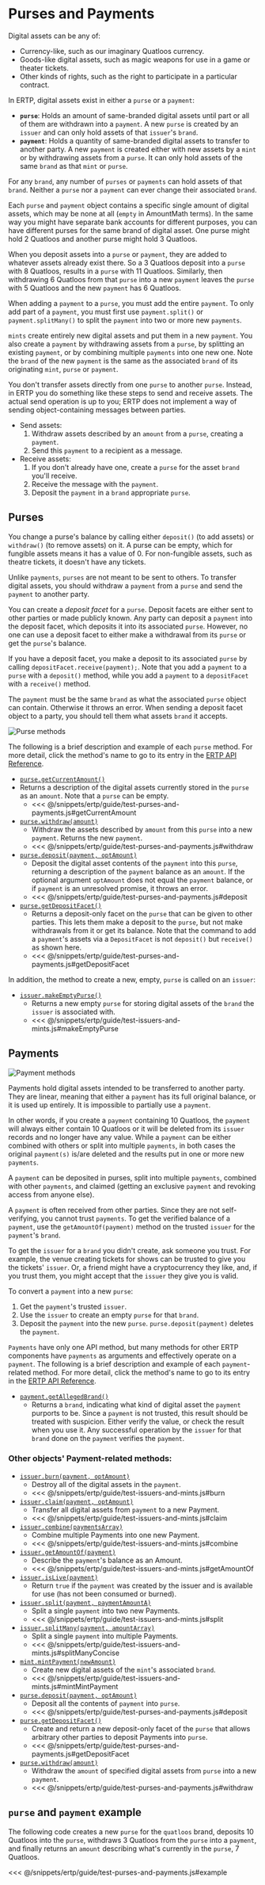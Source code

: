 # Purses and Payments
 
Digital assets can be any of:
- Currency-like, such as our imaginary Quatloos currency.
- Goods-like digital assets, such as magic weapons for use in a game or theater tickets.
- Other kinds of rights, such as the right to participate in a particular contract.

In ERTP, digital assets exist in either a `purse` or a `payment`:
- **`purse`**: Holds
  an amount of same-branded digital assets until part or
  all of them are withdrawn into a `payment`. A new `purse` is created
  by an `issuer` and can only hold assets of that `issuer`'s `brand`. 
- **`payment`**:
  Holds a quantity of same-branded digital assets to transfer to another party. 
  A new `payment` is created either with new assets by a `mint` or by 
  withdrawing assets from a `purse`. It can only hold assets of the same `brand` as
  that `mint` or `purse`.

For any `brand`, any number of `purses` or `payments` can hold assets
of that `brand`. Neither a `purse` nor a `payment` can ever change their
associated `brand`.

Each `purse` and `payment` object contains a specific single amount of digital assets, 
which may be none at all (`empty` in AmountMath terms). In the same way 
you might have separate bank accounts for different purposes, 
you can have different purses for the same brand of digital asset. 
One purse might hold 2 Quatloos and another purse might hold 3 Quatloos. 

When you deposit assets into a `purse` or `payment`, they are added to
whatever assets already exist there. So a 3 Quatloos deposit 
into a `purse` with 8 Quatloos, results in a `purse` with 11 Quatloos. Similarly, 
then withdrawing 6 Quatloos from that `purse` into a new `payment` leaves the `purse` 
with 5 Quatloos and the new `payment` has 6 Quatloos. 

When adding a `payment` to a `purse`, you must add the entire `payment`. To
only add part of a `payment`, you must first use `payment.split()` 
or `payment.splitMany()` to split the `payment` into two or more new `payments`.

`mints` create entirely new digital assets and put them in a new `payment`. 
You also create a `payment` by withdrawing assets from a `purse`, by splitting an 
existing `payment`, or by combining multiple `payments` into one new one. Note 
the `brand` of the new `payment` is the same as the associated `brand` of its originating `mint`, `purse` or `payment`. 

You don't transfer assets directly from one `purse` to
another `purse`. Instead, in ERTP you do something like these steps to send and receive assets. The actual send operation is up to you; ERTP does not 
implement a way of sending object-containing messages between parties.
- Send assets:
  1. Withdraw assets described by an `amount` from a `purse`, creating a `payment`.
  2. Send this `payment` to a recipient as a message.
- Receive assets:
  1. If you don't already have one, create a `purse` for the asset `brand`
     you'll receive. 
  2. Receive the message with the `payment`.
  3. Deposit the `payment` in a `brand` appropriate `purse`. 
     
## Purses

You change a purse's balance by calling either `deposit()` (to add assets) or
`withdraw()` (to remove assets) on it. A purse can be empty, which for
fungible assets means it has a value of 0. For non-fungible 
assets, such as theatre tickets, it doesn't have any tickets.

Unlike `payments`, `purses` are not meant to be sent to others. To transfer 
digital assets, you should withdraw a `payment` from a `purse` and send 
the `payment` to another party.

You can create a *deposit facet* for a `purse`. Deposit facets are either sent to other parties or made publicly known. Any party can deposit a `payment` into the 
deposit facet, which deposits it into its associated `purse`. However, no one can
use a deposit facet to either make a withdrawal from its `purse` or get the `purse`'s balance. 

If you have a deposit facet, you make a deposit to its associated `purse` by calling 
`depositFacet.receive(payment);`. Note that you add a `payment` to a `purse` with a `deposit()` method, while you add a `payment` to a `depositFacet` with a `receive()` method. 

The `payment` must be the same `brand` as what
the associated `purse` object can contain. Otherwise it throws an error. 
When sending a deposit facet object
to a party, you should tell them what assets `brand` it accepts.

![Purse methods](./assets/purse.svg)  

The following is a brief description and example of each `purse` method. For
more detail, click the method's name to go to its entry in the [ERTP
API Reference](/ertp/api/#ertp-api).
- [`purse.getCurrentAmount()`](../api/purse.md#purse-getcurrentamount)
- Returns a description of the digital assets currently stored in the `purse` as an `amount`. Note that a `purse` can be empty.
  - <<< @/snippets/ertp/guide/test-purses-and-payments.js#getCurrentAmount
- [`purse.withdraw(amount)`](../api/purse.md#purse-withdraw-amount)
  - Withdraw the assets described by `amount` from this `purse` into a new
    `payment`. Returns the new `payment`.
  - <<< @/snippets/ertp/guide/test-purses-and-payments.js#withdraw
- [`purse.deposit(payment, optAmount)`](../api/purse.md#purse-deposit-payment-optamount)
  - Deposit the digital asset contents of the `payment` into this `purse`,
    returning a description of the `payment` balance as an `amount`. If the optional argument
    `optAmount` does not equal the `payment` balance, or if `payment`
    is an unresolved promise, it throws an error.
  - <<< @/snippets/ertp/guide/test-purses-and-payments.js#deposit
- [`purse.getDepositFacet()`](/ertp/api/purse.md#purse-getdepositfacet)
  - Returns a deposit-only facet on the `purse` that can be given
    to other parties. This lets them make a deposit to the `purse`, but not make
    withdrawals from it or get its balance. Note that the command to add a `payment`'s
    assets via a `DepositFacet` is not `deposit()` but `receive()` as shown here.
  - <<< @/snippets/ertp/guide/test-purses-and-payments.js#getDepositFacet

In addition, the method to create a new, empty, `purse` is called on an `issuer`:
- [`issuer.makeEmptyPurse()`](../api/issuer.md#issuer-makeemptypurse)
  - Returns a new empty `purse` for storing digital assets of the `brand` the `issuer` is associated with.
  - <<< @/snippets/ertp/guide/test-issuers-and-mints.js#makeEmptyPurse
## Payments

![Payment methods](./assets/payment.svg)   

Payments hold digital assets intended to be transferred to another party.
They are linear, meaning that either a `payment` has its full
original balance, or it is used up entirely. It is impossible to
partially use a `payment`. 

In other words, if you create a `payment` containing
10 Quatloos, the `payment` will always either contain 
10 Quatloos or it will be deleted from its `issuer` records and no
longer have any value. While a `payment` can be either combined with others or
split into multiple `payments`, in both cases the original `payment(s)`
is/are deleted and the results put in one or more new `payments`.

A `payment` can be deposited in purses, split into multiple 
`payments`, combined with other `payments`, and claimed (getting an exclusive `payment` and revoking access from anyone else). 

A `payment` is often received from other parties. Since they are not
self-verifying, you cannot trust `payments`. To get the verified balance
of a `payment`, use the `getAmountOf(payment)` method on the trusted `issuer` 
for the `payment`'s `brand`. 

To get the `issuer` for a `brand` you didn't create, 
ask someone you trust. For example, the venue creating tickets for shows
can be trusted to give you the tickets' `issuer`. Or, a friend might have 
a cryptocurrency they like, and, if you trust them, you might accept 
that the `issuer` they give you is valid.

To convert a `payment` into a new `purse`:
1. Get the `payment`'s trusted `issuer`.
2. Use the `issuer` to create an empty `purse` for that `brand`.
3. Deposit the `payment` into the new `purse`. `purse.deposit(payment)` deletes the `payment`.

`Payments` have only one API method, but many methods for other ERTP components
have `payments` as arguments and effectively operate on a `payment`. The following is a 
brief description and example of each `payment`-related method. For
more detail, click the method's name to go to its entry in the [ERTP
API Reference](/ertp/api/#ertp-api).
- [`payment.getAllegedBrand()`](../api/payment.md#payment-getallegedbrand)
  - Returns a `brand`, indicating what kind of digital asset the
  `payment` purports to be. Since a `payment` is not trusted, this result should be   
   treated with suspicion. Either verify the value, or check 
   the result when you use it. Any successful operation by 
   the `issuer` for that `brand` done on the `payment` verifies the `payment`.

### Other objects' Payment-related methods:

- [`issuer.burn(payment, optAmount)`](../api/issuer.md#issuer-burn-payment-optamount)
  - Destroy all of the digital assets in the `payment`.
  - <<< @/snippets/ertp/guide/test-issuers-and-mints.js#burn
- [`issuer.claim(payment, optAmount)`](../api/issuer.md#issuer-claim-payment-optamount)
  - Transfer all digital assets from `payment` to a new Payment.
  - <<< @/snippets/ertp/guide/test-issuers-and-mints.js#claim
- [`issuer.combine(paymentsArray)`](../api/issuer.md#issuer-combine-paymentsarray-opttotalamount)
  - Combine multiple Payments into one new Payment.
  - <<< @/snippets/ertp/guide/test-issuers-and-mints.js#combine
- [`issuer.getAmountOf(payment)`](../api/issuer.md#issuer-getamountof-payment)
  - Describe the `payment`'s balance as an Amount.
  - <<< @/snippets/ertp/guide/test-issuers-and-mints.js#getAmountOf
- [`issuer.isLive(payment)`](../api/issuer.md#issuer-islive-payment)
  - Return `true` if the `payment` was created by the issuer and is available for use (has not been consumed or burned).
- [`issuer.split(payment, paymentAmountA)`](../api/issuer.md#issuer-split-payment-paymentamounta)
  - Split a single `payment` into two new Payments.
  - <<< @/snippets/ertp/guide/test-issuers-and-mints.js#split
- [`issuer.splitMany(payment, amountArray)`](../api/issuer.md#issuer-splitmany-payment-amountarray)
  - Split a single `payment` into multiple Payments.
  - <<< @/snippets/ertp/guide/test-issuers-and-mints.js#splitManyConcise
- [`mint.mintPayment(newAmount)`](/ertp/api/mint.md#mint-mintpayment-newamount)
  - Create new digital assets of the `mint`'s associated `brand`.
  - <<< @/snippets/ertp/guide/test-issuers-and-mints.js#mintMintPayment
- [`purse.deposit(payment, optAmount)`](../api/purse.md#purse-deposit-payment-optamount)
  - Deposit all the contents of `payment` into `purse`.
  - <<< @/snippets/ertp/guide/test-purses-and-payments.js#deposit
- [`purse.getDepositFacet()`](../api/purse.md#purse-getdepositfacet)
  - Create and return a new deposit-only facet of the `purse` that allows arbitrary other parties to deposit Payments into `purse`.
  - <<< @/snippets/ertp/guide/test-purses-and-payments.js#getDepositFacet
- [`purse.withdraw(amount)`](../api/purse.md#purse-withdraw-amount)
  - Withdraw the `amount` of specified digital assets from `purse` into a new `payment`.
  - <<< @/snippets/ertp/guide/test-purses-and-payments.js#withdraw

## `purse` and `payment` example

The following code creates a new `purse` for the `quatloos` brand, deposits
10 Quatloos into the `purse`, withdraws 3 Quatloos from the `purse` into a
`payment`, and finally returns an `amount` describing what's currently in the `purse`, 7 Quatloos.

<<< @/snippets/ertp/guide/test-purses-and-payments.js#example
